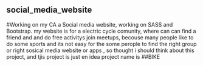 ## social_media_website
#Working on my CA a Social media website, working on SASS and Bootstrap. my website is for a electric cycle comunity, where can can find a friend and and do free activitys join meetups, becouse many people like to do some sports and its not easy for the some perople to find the right group or right sosical media website or apps , so thought i should think about this project, and tjis project is just en idea project name is ##BIKE
